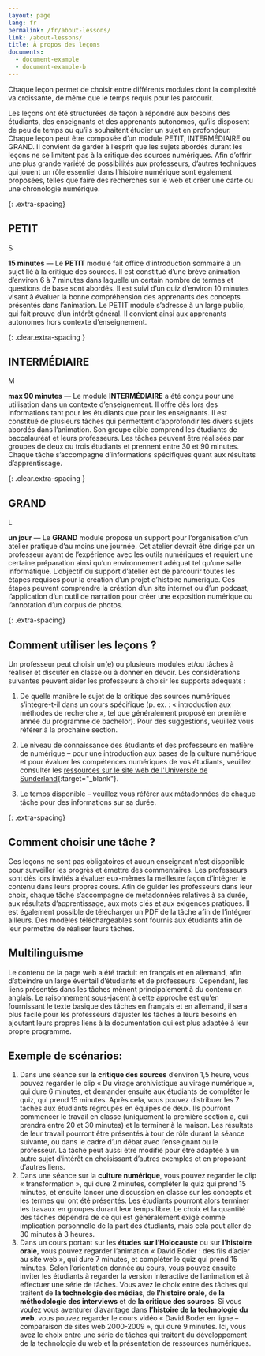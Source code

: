 ```yaml
---
layout: page
lang: fr
permalink: /fr/about-lessons/
link: /about-lessons/
title: À propos des leçons
documents:
  - document-example
  - document-example-b
---
```


Chaque leçon permet de choisir entre différents modules dont la complexité va croissante, de même que le temps requis pour les parcourir.


<!-- more -->


Les leçons ont été structurées de façon à répondre aux besoins des étudiants, des enseignants et des apprenants autonomes, qu’ils disposent de peu de temps ou qu’ils souhaitent étudier un sujet en profondeur. Chaque leçon peut être composée d’un module PETIT, INTERMÉDIAIRE ou GRAND. Il convient de garder à l’esprit que les sujets abordés durant les leçons ne se limitent pas à la critique des sources numériques. Afin d’offrir une plus grande variété de possibilités aux professeurs, d’autres techniques qui jouent un rôle essentiel dans l’histoire numérique sont également proposées, telles que faire des recherches sur le web et créer une carte ou une chronologie numérique. 



{: .extra-spacing}
## PETIT  


<div class='component--size big float-left mr-3 ml-2 mt-2 mb-2'>S</div>

**15 minutes** &mdash; Le **PETIT** module fait office d’introduction sommaire à un sujet lié à la critique des sources. Il est constitué d’une brève animation d’environ 6 à 7 minutes dans laquelle un certain nombre de termes et questions de base sont abordés. Il est suivi d’un quiz d’environ 10 minutes visant à évaluer la bonne compréhension des apprenants des concepts présentés dans l’animation. Le PETIT module s’adresse à un large public, qui fait preuve d’un intérêt général. Il convient ainsi aux apprenants autonomes hors contexte d’enseignement.

{: .clear.extra-spacing }
## INTERMÉDIAIRE

<div class='component--size big size-medium float-left mr-3 ml-2 mt-2 mb-2'>M</div>

**max 90 minutes** &mdash; Le module **INTERMÉDIAIRE** a été conçu pour une utilisation dans un contexte d’enseignement. Il offre dès lors des informations tant pour les étudiants que pour les enseignants. Il est constitué de plusieurs tâches qui permettent d’approfondir les divers sujets abordés dans l’animation. Son groupe cible comprend les étudiants de baccalauréat et leurs professeurs. Les tâches peuvent être réalisées par groupes de deux ou trois étudiants et prennent entre 30 et 90 minutes. Chaque tâche s’accompagne d’informations spécifiques quant aux résultats d’apprentissage.


{: .clear.extra-spacing }
## GRAND

<div class='component--size big size-large float-left mr-3 ml-2 mt-2 mb-2'>L</div>

**un jour** &mdash; Le **GRAND** module propose un support pour l’organisation d’un atelier pratique d’au moins une journée. Cet atelier devrait être dirigé par un professeur ayant de l’expérience avec les outils numériques et requiert une certaine préparation ainsi qu’un environnement adéquat tel qu’une salle informatique. L’objectif du support d’atelier est de parcourir toutes les étapes requises pour la création d’un projet d’histoire numérique. Ces étapes peuvent comprendre la création d’un site internet ou d’un podcast, l’application d’un outil de narration pour créer une exposition numérique ou l’annotation d’un corpus de photos.


{: .extra-spacing}
## Comment utiliser les leçons ?
Un professeur peut choisir un(e) ou plusieurs modules et/ou tâches à réaliser et discuter en classe ou à donner en devoir. Les considérations suivantes peuvent aider les professeurs à choisir les supports adéquats :

1. De quelle manière le sujet de la critique des sources numériques s’intègre-t-il dans un cours spécifique (p. ex. : « introduction aux méthodes de recherche », tel que généralement proposé en première année du programme de bachelor). Pour des suggestions, veuillez vous référer à la prochaine section.

2. Le niveau de connaissance des étudiants et des professeurs en matière de numérique – pour une introduction aux bases de la culture numérique et pour évaluer les compétences numériques de vos étudiants, veuillez consulter les [ressources sur le site web de l'Université de Sunderland](https://canvas.sunderland.ac.uk/courses/3/pages/digital-literacy){:target="_blank"}.
 
3. Le temps disponible – veuillez vous référer aux métadonnées de chaque tâche pour des informations sur sa durée.

{: .extra-spacing}
## Comment choisir une tâche ?
Ces leçons ne sont pas obligatoires et aucun enseignant n’est disponible pour surveiller les progrès et émettre des commentaires. Les professeurs sont dès lors invités à évaluer eux-mêmes la meilleure façon d’intégrer le contenu dans leurs propres cours. Afin de guider les professeurs dans leur choix, chaque tâche s’accompagne de métadonnées relatives à sa durée, aux résultats d’apprentissage, aux mots clés et aux exigences pratiques. Il est également possible de télécharger un PDF de la tâche afin de l’intégrer ailleurs. Des modèles téléchargeables sont fournis aux étudiants afin de leur permettre de réaliser leurs tâches.

## Multilinguisme
Le contenu de la page web a été traduit en français et en allemand, afin d’atteindre un large éventail d’étudiants et de professeurs. Cependant, les liens présentés dans les tâches mènent principalement à du contenu en anglais. Le raisonnement sous-jacent à cette approche est qu’en fournissant le texte basique des tâches en français et en allemand, il sera plus facile pour les professeurs d’ajuster les tâches à leurs besoins en ajoutant leurs propres liens à la documentation qui est plus adaptée à leur propre programme. 


## Exemple de scénarios: 
1.	Dans une séance sur **la critique des sources** d’environ 1,5 heure, vous pouvez regarder le clip « Du virage archivistique au virage numérique », qui dure 6 minutes, et demander ensuite aux étudiants de compléter le quiz, qui prend 15 minutes. Après cela, vous pouvez distribuer les 7 tâches aux étudiants regroupés en équipes de deux. Ils pourront commencer le travail en classe (uniquement la première section a, qui prendra entre 20 et 30 minutes) et le terminer à la maison. Les résultats de leur travail pourront être présentés à tour de rôle durant la séance suivante, ou dans le cadre d’un débat avec l’enseignant ou le professeur. La tâche peut aussi être modifié pour être adaptée à un autre sujet d’intérêt en choisissant d’autres exemples et en proposant d’autres liens.
2.	Dans une séance sur la **culture numérique**, vous pouvez regarder le clip « transformation », qui dure 2 minutes, compléter le quiz qui prend 15 minutes, et ensuite lancer une discussion en classe sur les concepts et les termes qui ont été présentés. Les étudiants pourront alors terminer les travaux en groupes durant leur temps libre. Le choix et la quantité des tâches dépendra de ce qui est généralement exigé comme implication personnelle de la part des étudiants, mais cela peut aller de 30 minutes à 3 heures.
3.	Dans un cours portant sur les **études sur l’Holocauste** ou sur **l’histoire orale**, vous pouvez regarder l’animation « David Boder : des fils d’acier au site web », qui dure 7 minutes, et compléter le quiz qui prend 15 minutes. Selon l’orientation donnée au cours, vous pouvez ensuite inviter les étudiants à regarder la version interactive de l’animation et à effectuer une série de tâches. Vous avez le choix entre des tâches qui traitent de **la technologie des médias**, de **l’histoire orale**, de **la méthodologie des interviews** et de **la critique des sources**. Si vous voulez vous aventurer d’avantage dans **l’histoire de la technologie du web**, vous pouvez regarder le cours vidéo « David Boder en ligne – comparaison de sites web 2000-2009 », qui dure 9 minutes. Ici, vous avez le choix entre une série de tâches qui traitent du développement de la technologie du web et la présentation de ressources numériques.




